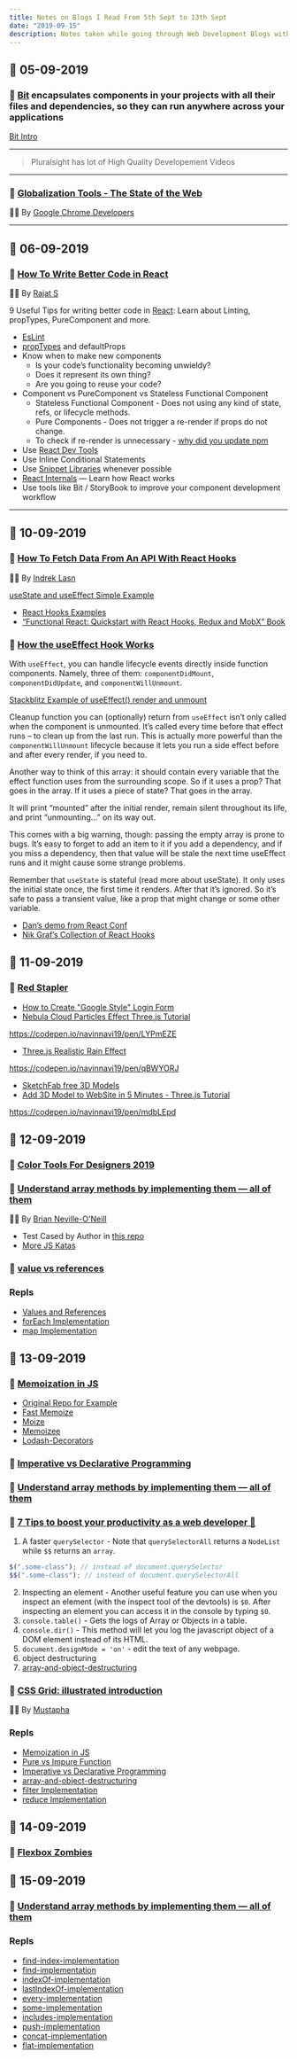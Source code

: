 ```yaml
---
title: Notes on Blogs I Read From 5th Sept to 13th Sept
date: "2019-09-15"
description: Notes taken while going through Web Development Blogs with highlights useEffect, threejs, Array methos implementations, 9 tips for better code writing and 7 tips for to boost productivity
---
```


## 📅 05-09-2019

### 🚀 [Bit](https://bit.dev/) encapsulates components in your projects with all their files and dependencies, so they can run anywhere across your applications

[Bit Intro](https://www.youtube.com/watch?v=E5lgoz6-nfs)

---

> Pluralsight has lot of High Quality Developement Videos

---

### 🚀 [Globalization Tools - The State of the Web](https://www.youtube.com/watch?v=F2N-evGOcxc)

👨‍💻 By [Google Chrome Developers](https://www.youtube.com/channel/UCnUYZLuoy1rq1aVMwx4aTzw)

---

## 📅 06-09-2019

### 🚀 [How To Write Better Code in React](https://blog.bitsrc.io/how-to-write-better-code-in-react-best-practices-b8ca87d462b0)

👨‍💻 By [Rajat S](https://blog.bitsrc.io/@geeky_writer_)

9 Useful Tips for writing better code in [React](https://reactjs.org/): Learn about Linting, propTypes, PureComponent and more.

- [EsLint](https://eslint.org/)
- [propTypes](https://www.npmjs.com/package/prop-types) and defaultProps
- Know when to make new components
  - Is your code’s functionality becoming unwieldy?
  - Does it represent its own thing?
  - Are you going to reuse your code?
- Component vs PureComponent vs Stateless Functional Component
  - Stateless Functional Component - Does not using any kind of state, refs, or lifecycle methods.
  - Pure Components - Does not trigger a re-render if props do not change.
  - To check if re-render is unnecessary - [why did you update npm](http://github.com/maicki/why-did-you-update)
- Use [React Dev Tools](https://chrome.google.com/webstore/detail/react-developer-tools/fmkadmapgofadopljbjfkapdkoienihi?hl=en)
- Use Inline Conditional Statements
- Use [Snippet Libraries](https://marketplace.visualstudio.com/items?itemName=dsznajder.es7-react-js-snippets) whenever possible
- [React Internals](http://www.mattgreer.org/articles/react-internals-part-one-basic-rendering/) — Learn how React works
- Use tools like Bit / StoryBook to improve your component development workflow

---

## 📅 10-09-2019

### 🚀 [How To Fetch Data From An API With React Hooks](https://codeburst.io/how-to-fetch-data-from-an-api-with-react-hooks-9e7202b8afcd)

👨‍💻 By [Indrek Lasn](https://codeburst.io/@indreklasn)

[useState and useEffect Simple Example](https://stackblitz.com/edit/react-usestate-useeffect)

- [React Hooks Examples](https://daveceddia.com/useeffect-hook-examples/)
- [“Functional React: Quickstart with React Hooks, Redux and MobX” Book](https://amzn.to/2STuAMO)

### 🚀 [How the useEffect Hook Works](https://daveceddia.com/useeffect-hook-examples/)

With `useEffect`, you can handle lifecycle events directly inside function components. Namely, three of them: `componentDidMount`, `componentDidUpdate`, and `componentWillUnmount`.

[Stackblitz Example of useEffect() render and unmount](https://stackblitz.com/edit/useeffect-render-unmount)

Cleanup function you can (optionally) return from `useEffect` isn’t only called when the component is unmounted. It’s called every time before that effect runs – to clean up from the last run. This is actually more powerful than the `componentWillUnmount` lifecycle because it lets you run a side effect before and after every render, if you need to.

Another way to think of this array: it should contain every variable that the effect function uses from the surrounding scope. So if it uses a prop? That goes in the array. If it uses a piece of state? That goes in the array.

It will print “mounted” after the initial render, remain silent throughout its life, and print “unmounting…” on its way out.

This comes with a big warning, though: passing the empty array is prone to bugs. It’s easy to forget to add an item to it if you add a dependency, and if you miss a dependency, then that value will be stale the next time useEffect runs and it might cause some strange problems.

Remember that `useState` is stateful (read more about useState). It only uses the initial state once, the first time it renders. After that it’s ignored. So it’s safe to pass a transient value, like a prop that might change or some other variable.

- [Dan’s demo from React Conf](https://www.youtube.com/watch?v=V-QO-KO90iQ&list=PLPxbbTqCLbGE5AihOSExAa4wUM-P42EIJ&index=2&t=0s)
- [Nik Graf’s Collection of React Hooks](https://nikgraf.github.io/react-hooks/)

## 📅 11-09-2019

### 🚀 [Red Stapler](https://redstapler.co)

- [How to Create "Google Style" Login Form](https://www.youtube.com/watch?v=Dtxp3MAfz44)
- [Nebula Cloud Particles Effect Three.js Tutorial](https://www.youtube.com/watch?v=5f5wwQb22tE)

https://codepen.io/navinnavi19/pen/LYPmEZE

- [Three.js Realistic Rain Effect](https://redstapler.co/three-js-realistic-rain-tutorial/)

https://codepen.io/navinnavi19/pen/qBWYORJ

- [SketchFab free 3D Models](https://sketchfab.com)
- [Add 3D Model to WebSite in 5 Minutes - Three.js Tutorial](https://www.youtube.com/watch?v=1TeMXIWRrqE)

https://codepen.io/navinnavi19/pen/mdbLEpd

## 📅 12-09-2019

### 🚀 [Color Tools For Designers 2019](https://medium.muz.li/color-tools-for-designers-2019-6ebd77a94ab)

### 🚀 [Understand array methods by implementing them — all of them](https://dev.to/bnevilleoneill/understand-array-methods-by-implementing-them-all-of-them-iha)

👨‍💻 By [Brian Neville-O'Neill](https://dev.to/bnevilleoneill)

- Test Cased by Author in [this repo](https://github.com/maciejcieslar/array-methods)
- [More JS Katas](https://github.com/loujaybee/JS-Katas)

### 🚀 [value vs references](https://codeburst.io/explaining-value-vs-reference-in-javascript-647a975e12a0)

### Repls

- [Values and References](https://repl.it/@NavinA/values-and-references)
- [forEach Implementation](https://repl.it/@NavinA/forEach-implementation)
- [map Implementation](https://repl.it/@NavinA/map-implementation)

## 📅 13-09-2019

### 🚀 [Memoization in JS](https://www.carloscaballero.io/understanding-javascript-typescript-memoization)

- [Original Repo for Example](https://github.com/Caballerog/blog/blob/master/memoization/index.js)
- [Fast Memoize](https://github.com/caiogondim/fast-memoize.js)
- [Moize](https://github.com/planttheidea/moize)
- [Memoizee](https://github.com/medikoo/memoizee)
- [Lodash-Decorators](https://github.com/steelsojka/lodash-decorators)

### 🚀 [Imperative vs Declarative Programming](https://tylermcginnis.com/imperative-vs-declarative-programming/)

### 🚀 [Understand array methods by implementing them — all of them](https://dev.to/bnevilleoneill/understand-array-methods-by-implementing-them-all-of-them-iha)

### 🚀 [7 Tips to boost your productivity as a web developer 🚀](https://dev.to/mustapha/7-tips-to-boost-your-productivity-as-a-web-developer-4jh7)

1. A faster `querySelector` - Note that `querySelectorAll` returns a `NodeList` while `$$` returns an `array`.

```js
$(".some-class"); // instead of document.querySelector
$$(".some-class"); // instead of document.querySelectorAll
```

2. Inspecting an element - Another useful feature you can use when you inspect an element (with the inspect tool of the devtools) is `$0`. After inspecting an element you can access it in the console by typing `$0`.
3. `console.table()` - Gets the logs of Array or Objects in a table.
4. `console.dir()` - This method will let you log the javascript object of a DOM element instead of its HTML.
5. `document.designMode = 'on'` - edit the text of any webpage.
6. object destructuring
7. [array-and-object-destructuring](https://repl.it/@NavinA/array-and-object-destructuring)

### 🚀 [CSS Grid: illustrated introduction](https://dev.to/mustapha/css-grid-illustrated-introduction-52l5)

👨‍💻 By [Mustapha](https://dev.to/mustapha)

### Repls

- [Memoization in JS](https://repl.it/@NavinA/memoization)
- [Pure vs Impure Function](https://repl.it/@NavinA/pure-function-vs-impure-function)
- [Imperative vs Declarative Programming](https://repl.it/@NavinA/imperative-vs-declarative-programming)
- [array-and-object-destructuring](https://repl.it/@NavinA/array-and-object-destructuring)
- [filter Implementation](https://repl.it/@NavinA/filter-implementation)
- [reduce Implementation](https://repl.it/@NavinA/reduce-implementation)

## 📅 14-09-2019

### 🚀 [Flexbox Zombies](https://flexboxzombies.com/p/flexbox-zombies)

## 📅 15-09-2019

### 🚀 [Understand array methods by implementing them — all of them](https://dev.to/bnevilleoneill/understand-array-methods-by-implementing-them-all-of-them-iha)

### Repls

- [find-index-implementation](https://repl.it/@NavinA/find-index-implementation)
- [find-implementation](https://repl.it/@NavinA/find-implementation)
- [indexOf-implementation](https://repl.it/@NavinA/indexOf-implementation)
- [lastIndexOf-implementation](https://repl.it/@NavinA/lastIndexOf-implementation)
- [every-implementation](https://repl.it/@NavinA/every-implementation)
- [some-implementation](https://repl.it/@NavinA/some-implementation)
- [includes-implementation](https://repl.it/@NavinA/includes-implementation)
- [push-implementation](https://repl.it/@NavinA/push-implementation)
- [concat-implementation](https://repl.it/@NavinA/concat-implementation)
- [flat-implementation](https://repl.it/@NavinA/flat-implementation)
